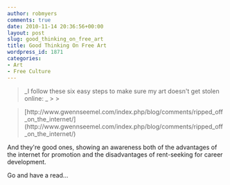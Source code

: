 ```yaml
---
author: robmyers
comments: true
date: 2010-11-14 20:36:56+00:00
layout: post
slug: good_thinking_on_free_art
title: Good Thinking On Free Art
wordpress_id: 1871
categories:
- Art
- Free Culture
---
```


<blockquote>_I follow these six easy steps to make sure my art doesn't get stolen online: _
> 
> </blockquote>

<blockquote>[http://www.gwennseemel.com/index.php/blog/comments/ripped_off_on_the_internet/](http://www.gwennseemel.com/index.php/blog/comments/ripped_off_on_the_internet/)  

> 
> </blockquote>

And they're good ones, showing an awareness both of the advantages of the internet for promotion and the disadvantages of rent-seeking for career development.  
  
Go and have a read...  


